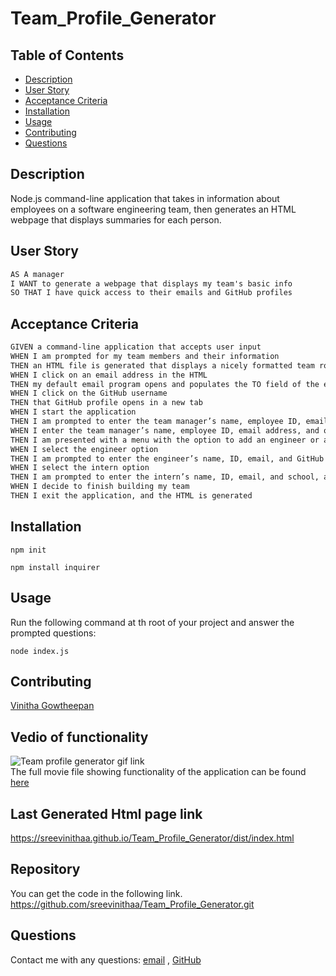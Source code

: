 # Team_Profile_Generator

## Table of Contents

- [Description](#description)
- [User Story](#user-story)
- [Acceptance Criteria](#acceptance-criteria)
- [Installation](#installation)
- [Usage](#usage)
- [Contributing](#contributing)
- [Questions](#questions)

## Description

Node.js command-line application that takes in information about employees on a software engineering team, then generates an HTML webpage that displays summaries for each person.

## User Story
```md
AS A manager
I WANT to generate a webpage that displays my team's basic info
SO THAT I have quick access to their emails and GitHub profiles
```

## Acceptance Criteria
```md
GIVEN a command-line application that accepts user input
WHEN I am prompted for my team members and their information
THEN an HTML file is generated that displays a nicely formatted team roster based on user input
WHEN I click on an email address in the HTML
THEN my default email program opens and populates the TO field of the email with the address
WHEN I click on the GitHub username
THEN that GitHub profile opens in a new tab
WHEN I start the application
THEN I am prompted to enter the team manager’s name, employee ID, email address, and office number
WHEN I enter the team manager’s name, employee ID, email address, and office number
THEN I am presented with a menu with the option to add an engineer or an intern or to finish building my team
WHEN I select the engineer option
THEN I am prompted to enter the engineer’s name, ID, email, and GitHub username, and I am taken back to the menu
WHEN I select the intern option
THEN I am prompted to enter the intern’s name, ID, email, and school, and I am taken back to the menu
WHEN I decide to finish building my team
THEN I exit the application, and the HTML is generated
```

## Installation

`npm init`

`npm install inquirer`

## Usage

Run the following command at th root of your project and answer the prompted questions:

`node index.js`

## Contributing

[Vinitha Gowtheepan](https://github.com/sreevinithaa)

## Vedio of functionality

![Team profile generator gif link](./src/assets/img/Team_Profile_Generator.gif)<br>
The full movie file showing functionality of the application can be found [here](https://sreevinithaa.github.io/Team_Profile_Generator/src/assets/vedio/Team_Profile_Generator.mp4)

## Last Generated Html page link

https://sreevinithaa.github.io/Team_Profile_Generator/dist/index.html


## Repository

You can get the code in the following link. https://github.com/sreevinithaa/Team_Profile_Generator.git


## Questions

Contact me with any questions: [email](mailto:sreevinithaa@gmail.com) , [GitHub](https://github.com/sreevinithaa)<br />



